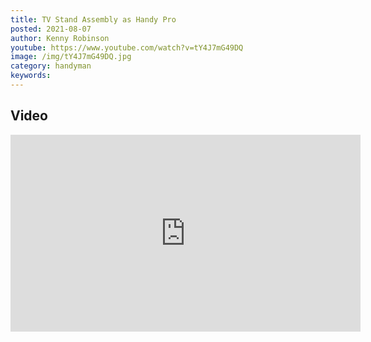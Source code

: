 ```yaml
---
title: TV Stand Assembly as Handy Pro
posted: 2021-08-07
author: Kenny Robinson
youtube: https://www.youtube.com/watch?v=tY4J7mG49DQ
image: /img/tY4J7mG49DQ.jpg
category: handyman
keywords: 
---
```


## Video

<iframe width="560" height="315" src="https://www.youtube.com/embed/tY4J7mG49DQ" frameborder="0" allow="autoplay; encrypted-media" allowfullscreen class="youtube"></iframe>

